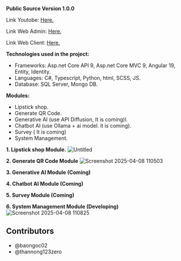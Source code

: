 **Public Source Version 1.0.0**

Link Youtobe: [Here.](https://www.youtube.com/watch?v=SFgN0tedQ-g&t=599s&ab_channel=William)

Link Web Admin: [Here.](https://lulusia.com/)

Link Web Client: [Here.](https://lulusia.vn/)

**Technologies used in the project:**
+ Frameworks: Asp.net Core API 9, Asp.net Core MVC 9, Angular 19, Entity, Identity.
+ Languages: C#, Typescript, Python, html, SCSS, JS.
+ Database: SQL Server, Mongo DB.

**Modules:**
+ Lipstick shop.
+ Generate QR Code.
+ Generative AI (use API Diffusion, It is coming)l.
+ Chatbot AI (use Ollama + ai model. it is coming).
+ Survey ( It is coming)
+ System Management.

**1. Lipstick shop Module.**
![Untitled](https://github.com/user-attachments/assets/d976b07d-d6ee-4fa6-a93d-e6e401753639)

**2. Generate QR Code Module**
![Screenshot 2025-04-08 110503](https://github.com/user-attachments/assets/a66bce8b-6828-470d-aaa5-92498a85c30b)

**3. Generative AI Module (Coming)**

**4. Chatbot AI Module (Coming)**

**5. Survey Module (Coming)**

**6. System Management Module (Developing)**
![Screenshot 2025-04-08 110825](https://github.com/user-attachments/assets/4a01b8a6-5550-4afd-b2cd-5e633de68a34)

## Contributors
* @baongoc02
* @thannong123zero
